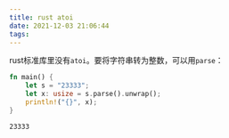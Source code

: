 ```yaml
---
title: rust atoi
date: 2021-12-03 21:06:44
tags:
---
```


rust标准库里没有```atoi```。要将字符串转为整数，可以用```parse```：

```rs
fn main() {
    let s = "23333";
    let x: usize = s.parse().unwrap();
    println!("{}", x);
}
```

```
23333
```
